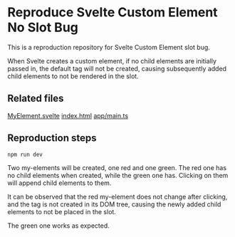 # Reproduce Svelte Custom Element No Slot Bug

This is a reproduction repository for Svelte Custom Element slot bug.

When Svelte creates a custom element, if no child elements are initially passed in, the default <slot> tag will not be created, causing subsequently added child elements to not be rendered in the slot.

## Related files

[MyElement.svelte](./src/MyElement.svelte)
[index.html](./index.html)
[app/main.ts](./app/main.ts)

## Reproduction steps

```bash
npm run dev
```

Two my-elements will be created, one red and one green. The red one has no child elements when created, while the green one has. Clicking on them will append child elements to them.

It can be observed that the red my-element does not change after clicking, and the <slot> tag is not created in its DOM tree, causing the newly added child elements to not be placed in the slot.

The green one works as expected.
